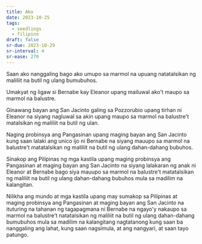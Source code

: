 ```yaml
---
title: Ako
date: 2023-10-25
tags:
  - seedlings
  - filipino
draft: false
sr-due: 2023-10-29
sr-interval: 4
sr-ease: 270
---
```

Saan ako nanggaling
bago ako umupo
sa marmol na upuang
natatalsikan ng maliliit
na butil ng ulang
bumubuhos.

Umakyat ng ligaw
si Bernabe kay Eleanor
upang
mailuwal ako't
maupo
sa marmol na balustre.

Ginawang bayan ang San Jacinto
galing sa Pozzorubio
upang tirhan ni Eleanor
na siyang nagluwal sa akin
upang maupo
sa marmol na balustre't
matalsikan ng maliliit
na butil ng ulan.

Naging probinsya ang Pangasinan
upang maging bayan ang
San Jacinto kung saan
lalaki ang unico ijo ni
Bernabe na siyang
mauupo sa marmol na balustre't
matatalsikan ng maliliit na
butil ng ulang
dahan-dahang bubuhos.

Sinakop ang Pilipinas
ng mga kastila upang
maging probinsya ang Pangasinan
at maging bayan ang San Jacinto
na siyang lalakaran ng anak
ni Eleanor at Bernabe bago siya
mauupo sa marmol na balustre't
matatalsikan ng maliliit na butil ng
ulang dahan-dahang bubuhos
mula sa madilim na kalangitan.

Nilikha ang mundo
at mga kastila upang
may sumakop sa Pilipinas
at maging probinsya ang Pangasinan
at maging bayan ang San Jacinto
na ituturing na tahanan ng 
tagapagmana ni Bernabe
na ngayo'y nakaupo
sa marmol na balustre't
natatalsikan ng maliliit na butil
ng ulang
dahan-dahang bumubuhos
mula sa madilim na kalangitang
nagtatanong kung saan ba
nanggaling ang lahat,
kung saan nagsimula,
at ang nangyari,
at saan tayo patungo.

